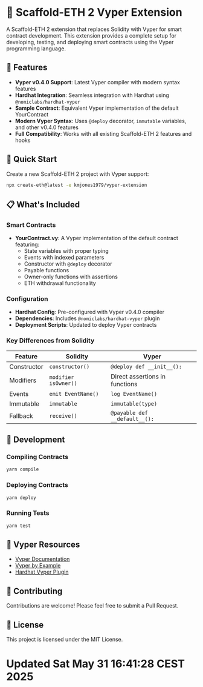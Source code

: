 # 🐍 Scaffold-ETH 2 Vyper Extension

A Scaffold-ETH 2 extension that replaces Solidity with Vyper for smart contract development. This extension provides a complete setup for developing, testing, and deploying smart contracts using the Vyper programming language.

## 🌟 Features

- **Vyper v0.4.0 Support**: Latest Vyper compiler with modern syntax features
- **Hardhat Integration**: Seamless integration with Hardhat using `@nomiclabs/hardhat-vyper`
- **Sample Contract**: Equivalent Vyper implementation of the default YourContract
- **Modern Vyper Syntax**: Uses `@deploy` decorator, `immutable` variables, and other v0.4.0 features
- **Full Compatibility**: Works with all existing Scaffold-ETH 2 features and hooks

## 🚀 Quick Start

Create a new Scaffold-ETH 2 project with Vyper support:

```bash
npx create-eth@latest -e kmjones1979/vyper-extension
```

## 📋 What's Included

### Smart Contracts

- **YourContract.vy**: A Vyper implementation of the default contract featuring:
  - State variables with proper typing
  - Events with indexed parameters
  - Constructor with `@deploy` decorator
  - Payable functions
  - Owner-only functions with assertions
  - ETH withdrawal functionality

### Configuration

- **Hardhat Config**: Pre-configured with Vyper v0.4.0 compiler
- **Dependencies**: Includes `@nomiclabs/hardhat-vyper` plugin
- **Deployment Scripts**: Updated to deploy Vyper contracts

### Key Differences from Solidity

| Feature     | Solidity             | Vyper                          |
| ----------- | -------------------- | ------------------------------ |
| Constructor | `constructor()`      | `@deploy def __init__():`      |
| Modifiers   | `modifier isOwner()` | Direct assertions in functions |
| Events      | `emit EventName()`   | `log EventName()`              |
| Immutable   | `immutable`          | `immutable(type)`              |
| Fallback    | `receive()`          | `@payable def __default__():`  |

## 🔧 Development

### Compiling Contracts

```bash
yarn compile
```

### Deploying Contracts

```bash
yarn deploy
```

### Running Tests

```bash
yarn test
```

## 📖 Vyper Resources

- [Vyper Documentation](https://docs.vyperlang.org/)
- [Vyper by Example](https://vyper-by-example.org/)
- [Hardhat Vyper Plugin](https://hardhat.org/hardhat-runner/plugins/nomiclabs-hardhat-vyper)

## 🤝 Contributing

Contributions are welcome! Please feel free to submit a Pull Request.

## 📄 License

This project is licensed under the MIT License.

# Updated Sat May 31 16:41:28 CEST 2025
